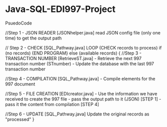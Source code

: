 # Java-SQL-EDI997-Project

PsuedoCode

//Step 1 - JSON READER [JSONhelper.java]
read JSON config file (only one time) to get the output path 

// Step 2 - CHECK [SQL_Pathway.java]
LOOP (CHECK records to process)
	if (no records) {END PROGRAM}
	else (available records)
	{
		//Step 3 - TRANSACTION NUMBER [RetrieveST.java]
		- Retrieve the next 997 transaction number (STnumber)
		- Update the database with the last 997 transaction number	
		
  //Step 4 - COMPILATION [SQL_Pathway.java]
		- Compile elements for the 997 document
			
  //Step 5 - FILE CREATION [EDIcreator.java]
		- Use the information we have received to create the 997 file
      - pass the output path to it (JSON) [STEP 1]
		  - pass it the content from compilation [STEP 4]		
			
  //Step 6 - UPDATE [SQL_Pathway.java]
		Update the original records as "processed" 
	}
